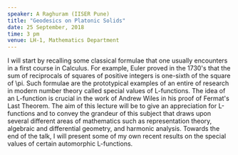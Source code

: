 ```yaml
---
speaker: A Raghuram (IISER Pune)
title: "Geodesics on Platonic Solids"
date: 25 September, 2018
time: 3 pm
venue: LH-1, Mathematics Department
---
```


I will start by recalling some classical formulae that one usually encounters in a first course in Calculus. For example, Euler proved in the 1730's that the sum of reciprocals of squares of positive integers is one-sixth of the square of \pi. Such formulae are the prototypical examples of an entire of research in modern number theory called special values of L-functions. The idea of an L-function is crucial in the work of Andrew Wiles in his proof of Fermat's Last Theorem. The aim of this lecture will be to give an appreciation for L-functions and to convey the grandeur of this subject that draws upon several different areas of mathematics such as representation theory, algebraic and differential geometry, and harmonic analysis. Towards the end of the talk, I will present some of my own recent results on the special values of certain automorphic L-functions. 


